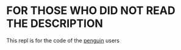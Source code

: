 # FOR THOSE WHO DID NOT READ THE DESCRIPTION
This repl is for the code of the [penguin](https://www.google.com/search?q=linux&rlz=1CAIRZH_enGB900GB900&sourceid=chrome&ie=UTF-8) users